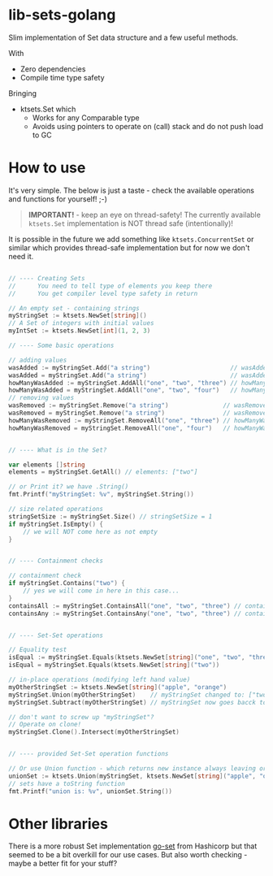 # lib-sets-golang

Slim implementation of Set data structure and a few useful methods.

With
 * Zero dependencies
 * Compile time type safety

Bringing
 * ktsets.Set which
    * Works for any Comparable type
    * Avoids using pointers to operate on (call) stack and do not push load to GC

# How to use

It's very simple. The below is just a taste - check the available operations and functions for yourself! ;-)

> **IMPORTANT!** - keep an eye on thread-safety! The currently available `ktsets.Set` implementation is NOT thread safe (intentionally)!  

It is possible in the future we add something like `ktsets.ConcurrentSet` or similar which provides thread-safe implementation but for now we don't need it.

```go

// ---- Creating Sets
//      You need to tell type of elements you keep there
//      You get compiler level type safety in return

// An empty set - containing strings
myStringSet := ktsets.NewSet[string]()
// A Set of integers with initial values
myIntSet := ktsets.NewSet[int](1, 2, 3)

// ---- Some basic operations

// adding values
wasAdded := myStringSet.Add("a string")                      // wasAdded = true
wasAdded = myStringSet.Add("a string")                       // wasAdded = false
howManyWasAdded := myStringSet.AddAll("one", "two", "three") // howManyWasAdded = 3
howManyWasAdded = myStringSet.AddAll("one", "two", "four")   // howManyWasAdded = 1
// removing values
wasRemoved := myStringSet.Remove("a string")               // wasRemoved = true
wasRemoved = myStringSet.Remove("a string")                // wasRemoved = false
howManyWasRemoved := myStringSet.RemoveAll("one", "three") // howManyWasRemoved = 2
howManyWasRemoved = myStringSet.RemoveAll("one", "four")   // howManyWasRemoved = 1


// ---- What is in the Set?

var elements []string
elements = myStringSet.GetAll() // elements: ["two"]

// or Print it? we have .String()
fmt.Printf("myStringSet: %v", myStringSet.String())

// size related operations
stringSetSize := myStringSet.Size() // stringSetSize = 1
if myStringSet.IsEmpty() {
    // we will NOT come here as not empty
}


// ---- Containment checks

// containment check
if myStringSet.Contains("two") {
    // yes we will come in here in this case...
}
containsAll := myStringSet.ContainsAll("one", "two", "three") // containsAll = false
containsAny := myStringSet.ContainsAny("one", "two", "three") // containsAny = true


// ---- Set-Set operations

// Equality test
isEqual := myStringSet.Equals(ktsets.NewSet[string]("one", "two", "three")) // isEqual = false
isEqual = myStringSet.Equals(ktsets.NewSet[string]("two"))                  // isEqual = true

// in-place operations (modifying left hand value)
myOtherStringSet := ktsets.NewSet[string]("apple", "orange")
myStringSet.Union(myOtherStringSet)    // myStringSet changed to: ["two", "apple", "orange"]
myStringSet.Subtract(myOtherStringSet) // myStringSet now goes bacck to: ["two"]

// don't want to screw up "myStringSet"?
// Operate on clone!
myStringSet.Clone().Intersect(myOtherStringSet)


// ---- provided Set-Set operation functions

// Or use Union function - which returns new instance always leaving original Sets untouched
unionSet := ktsets.Union(myStringSet, ktsets.NewSet[string]("apple", "orange"), ktsets.NewSet[string]("strawberry"))
// sets have a toString function
fmt.Printf("union is: %v", unionSet.String())

```

# Other libraries

There is a more robust Set implementation [go-set](https://github.com/hashicorp/go-set) from Hashicorp but that seemed to be a bit overkill for our use cases. But also worth checking - maybe a better fit for your stuff?
